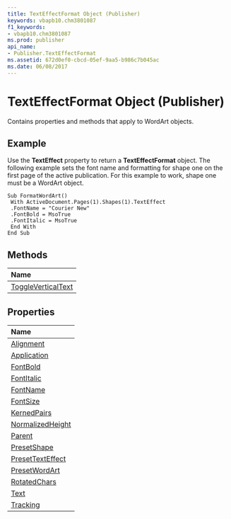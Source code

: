 ```yaml
---
title: TextEffectFormat Object (Publisher)
keywords: vbapb10.chm3801087
f1_keywords:
- vbapb10.chm3801087
ms.prod: publisher
api_name:
- Publisher.TextEffectFormat
ms.assetid: 672d0ef0-cbcd-05ef-9aa5-b986c7b045ac
ms.date: 06/08/2017
---
```



# TextEffectFormat Object (Publisher)

Contains properties and methods that apply to WordArt objects.
 


## Example

Use the  **TextEffect** property to return a **TextEffectFormat** object. The following example sets the font name and formatting for shape one on the first page of the active publication. For this example to work, shape one must be a WordArt object.
 

 

```
Sub FormatWordArt() 
 With ActiveDocument.Pages(1).Shapes(1).TextEffect 
 .FontName = "Courier New" 
 .FontBold = MsoTrue 
 .FontItalic = MsoTrue 
 End With 
End Sub
```


## Methods



|**Name**|
|:-----|
|[ToggleVerticalText](Publisher.TextEffectFormat.ToggleVerticalText.md)|

## Properties



|**Name**|
|:-----|
|[Alignment](Publisher.TextEffectFormat.Alignment.md)|
|[Application](Publisher.TextEffectFormat.Application.md)|
|[FontBold](Publisher.TextEffectFormat.FontBold.md)|
|[FontItalic](Publisher.TextEffectFormat.FontItalic.md)|
|[FontName](Publisher.TextEffectFormat.FontName.md)|
|[FontSize](Publisher.TextEffectFormat.FontSize.md)|
|[KernedPairs](Publisher.TextEffectFormat.KernedPairs.md)|
|[NormalizedHeight](Publisher.TextEffectFormat.NormalizedHeight.md)|
|[Parent](Publisher.TextEffectFormat.Parent.md)|
|[PresetShape](Publisher.TextEffectFormat.PresetShape.md)|
|[PresetTextEffect](Publisher.TextEffectFormat.PresetTextEffect.md)|
|[PresetWordArt](Publisher.TextEffectFormat.PresetWordArt.md)|
|[RotatedChars](Publisher.TextEffectFormat.RotatedChars.md)|
|[Text](Publisher.TextEffectFormat.Text.md)|
|[Tracking](Publisher.TextEffectFormat.Tracking.md)|

